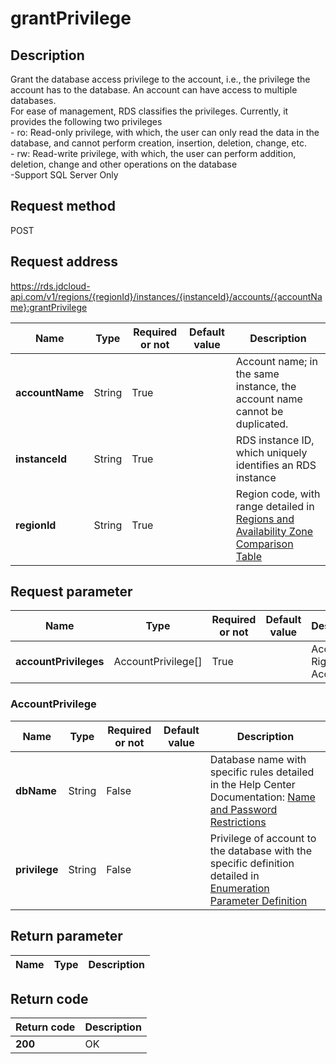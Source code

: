 # grantPrivilege


## Description
Grant the database access privilege to the account, i.e., the privilege the account has to the database. An account can have access to multiple databases. <br>For ease of management, RDS classifies the privileges. Currently, it provides the following two privileges<br>- ro: Read-only privilege, with which, the user can only read the data in the database, and cannot perform creation, insertion, deletion, change, etc. <br>- rw: Read-write privilege, with which, the user can perform addition, deletion, change and other operations on the database<br>-Support SQL Server Only

## Request method
POST

## Request address
https://rds.jdcloud-api.com/v1/regions/{regionId}/instances/{instanceId}/accounts/{accountName}:grantPrivilege

|Name|Type|Required or not|Default value|Description|
|---|---|---|---|---|
|**accountName**|String|True||Account name; in the same instance, the account name cannot be duplicated.|
|**instanceId**|String|True||RDS instance ID, which uniquely identifies an RDS instance|
|**regionId**|String|True||Region code, with range detailed in [Regions and Availability Zone Comparison Table](../Enum-Definitions/Regions-AZ.md)|

## Request parameter
|Name|Type|Required or not|Default value|Description|
|---|---|---|---|---|
|**accountPrivileges**|AccountPrivilege[]|True||Access Right to the Account|

### <a name="AccountPrivilege">AccountPrivilege</a>
|Name|Type|Required or not|Default value|Description|
|---|---|---|---|---|
|**dbName**|String|False||Database name with specific rules detailed in the Help Center Documentation: [Name and Password Restrictions](../../../documentation/Cloud-Database-and-Cache/RDS/Introduction/Restrictions/SQLServer-Restrictions.md)|
|**privilege**|String|False||Privilege of account to the database with the specific definition detailed in [Enumeration Parameter Definition](../Enum-Definitions/Enum-Definitions.md)|

## Return parameter
|Name|Type|Description|
|---|---|---|



## Return code
|Return code|Description|
|---|---|
|**200**|OK|
